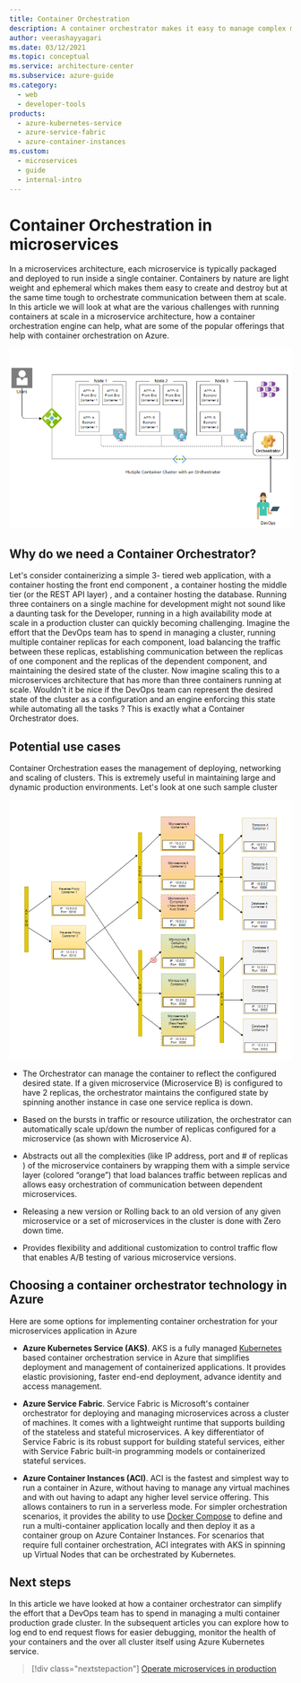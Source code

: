```yaml
---
title: Container Orchestration
description: A container orchestrator makes it easy to manage complex multi container microservice deployments. Learn how to use a production grade container orchestrator for a microservices application.
author: veerashayyagari
ms.date: 03/12/2021
ms.topic: conceptual
ms.service: architecture-center
ms.subservice: azure-guide
ms.category:
  - web
  - developer-tools
products:
  - azure-kubernetes-service
  - azure-service-fabric
  - azure-container-instances
ms.custom:
  - microservices
  - guide
  - internal-intro
---
```


# Container Orchestration in microservices

In a microservices architecture, each microservice is typically packaged and deployed to run inside a single container. Containers by nature are light weight and ephemeral which makes them easy to create and destroy but at the same time tough to orchestrate communication between them at scale. In this article we will look at what are the various challenges with running containers at scale in a microservice architecture, how a container orchestration engine can help, what are some of the popular offerings that help with container orchestration on Azure.

![Diagram of a Microservices Cluster with Container Orchestrator](../images/multi-container-cluster-with-orchestrator.png)

## Why do we need a Container Orchestrator?

Let's  consider containerizing a simple 3- tiered web application, with a container hosting the front end component , a container hosting the middle tier (or the REST API layer) , and a container hosting the database. Running three containers on a single machine for development might not sound like a daunting task for the Developer, running in a high availability mode at scale in a production cluster can quickly becoming challenging. Imagine the effort that the DevOps team has to spend in managing a cluster, running multiple container replicas for each component, load balancing the traffic between these replicas, establishing communication between the replicas of one component and the replicas of the dependent component, and  maintaining the desired state of the cluster. Now imagine scaling this to a microservices architecture that has more than three containers running at scale. Wouldn't it be nice if the DevOps team can represent the desired state of the cluster as a configuration and an engine enforcing this state while automating all the tasks ? This is exactly what a Container Orchestrator does.

## Potential use cases

Container Orchestration eases the management of deploying, networking and scaling of clusters. This is extremely useful in maintaining  large and dynamic production environments. Let's look at one such sample cluster

![Diagram of a Microservices cluster depicting Container Orchestrator UseCases](../images/container-orchestrator-usecases.png)

- The Orchestrator can manage the container to reflect the configured desired state. If a given microservice (Microservice B) is configured to have 2 replicas, the orchestrator maintains the configured state by spinning another instance in case one service replica is down.

- Based on the bursts in traffic or resource utilization, the orchestrator can automatically scale up/down the number of replicas configured for a microservice (as shown with Microservice A).

- Abstracts out all the complexities (like IP address, port and # of replicas ) of the microservice containers by wrapping them with a simple service layer (colored “orange”) that load balances traffic between replicas and allows easy orchestration of communication between dependent microservices.

- Releasing a new version or Rolling back to an old version of any given microservice or a set of microservices in the cluster is done with Zero down time.

- Provides flexibility and additional customization to control traffic flow that enables A/B testing of various microservice versions.

## Choosing a container orchestrator technology in Azure

Here are some options for implementing container orchestration for your microservices application in Azure

- **Azure Kubernetes Service (AKS)**. AKS is a fully managed [Kubernetes](https://kubernetes.io/) based container orchestration service in Azure that simplifies deployment and management of containerized applications. It provides elastic provisioning, faster end-end deployment, advance identity and access management.

- **Azure Service Fabric**. Service Fabric is Microsoft's container orchestrator for deploying and managing microservices across a cluster of machines. It comes with a lightweight runtime that supports building of the stateless and stateful microservices. A key differentiator of Service Fabric is its robust support for building stateful services, either with Service Fabric built-in programming models or containerized stateful services.

- **Azure Container Instances (ACI)**. ACI  is the fastest and simplest way to run a container in Azure, without having to manage any virtual machines and with out having to adapt any higher level service offering. This allows containers to run in a serverless mode. For simpler orchestration scenarios, it provides the ability to use [Docker Compose](https://docs.docker.com/compose/) to define and run a multi-container application locally and then deploy it as a container group on Azure Container Instances. For scenarios that require full container orchestration, ACI integrates with AKS in spinning up Virtual Nodes that can be orchestrated by Kubernetes.

## Next steps

In this article we have looked at how a container orchestrator can simplify the effort that a DevOps team has to spend in managing a multi container production grade cluster. In the subsequent articles you can explore how to log end to end request flows for easier debugging, monitor the health of your containers and the over all cluster itself using Azure Kubernetes service.

> [!div class="nextstepaction"]
> [Operate microservices in production](../logging-monitoring.md)
